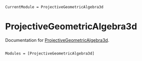 ```@meta
CurrentModule = ProjectiveGeometricAlgebra3d
```

# ProjectiveGeometricAlgebra3d

Documentation for [ProjectiveGeometricAlgebra3d](https://github.com/jw3126/ProjectiveGeometricAlgebra3d.jl).

```@index
```

```@autodocs
Modules = [ProjectiveGeometricAlgebra3d]
```
